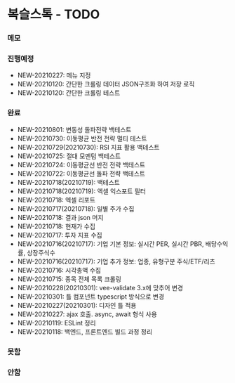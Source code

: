 # 복슬스톡 - TODO

### 메모

### 진행예정
- NEW-20210227: 메뉴 지정
- NEW-20210120: 간단한 크롤링 데이터 JSON구조화 하여 저장 로직
- NEW-20210120: 간단한 크롤링 테스트

### 완료
- NEW-20210801: 변동성 돌파전략 백테스트
- NEW-20210730: 이동평균 반전 전략 멀티 테스트
- NEW-20210729(20210730): RSI 지표 활용 백테스트
- NEW-20210725: 절대 모멘텀 백테스트
- NEW-20210724: 이동평균선 반전 전략 백테스트
- NEW-20210722: 이동평균선 돌파 전략 백테스트
- NEW-20210718(20210719): 백테스트
- NEW-20210718(20210719): 엑셀 익스포트 필터
- NEW-20210718: 엑셀 리포트
- NEW-20210717(20210718): 일별 주가 수집
- NEW-20210718: 결과 json 머지
- NEW-20210718: 현재가 수집
- NEW-20210717: 투자 지표 수집
- NEW-20210716(20210717): 기업 기본 정보: 실시간 PER, 실시간 PBR, 배당수익률, 상장주식수
- NEW-20210716(20210717): 기업 추가 정보: 업종, 유형구분 주식/ETF/리츠
- NEW-20210716: 시각총액 수집
- NEW-20210715: 종목 전체 목록 크롤링
- NEW-20210228(20210301): vee-validate 3.x에 맞추어 변경
- NEW-20210301: 틀 컴포넌트 typescript 방식으로 변경
- NEW-20210227(20210301): 디자인 틀 적용
- NEW-20210227: ajax 호출. async, await 형식 사용
- NEW-20210119: ESLint 정리
- NEW-20210118: 백엔드, 프론트엔드 빌드 과정 정리

### 못함

### 안함
